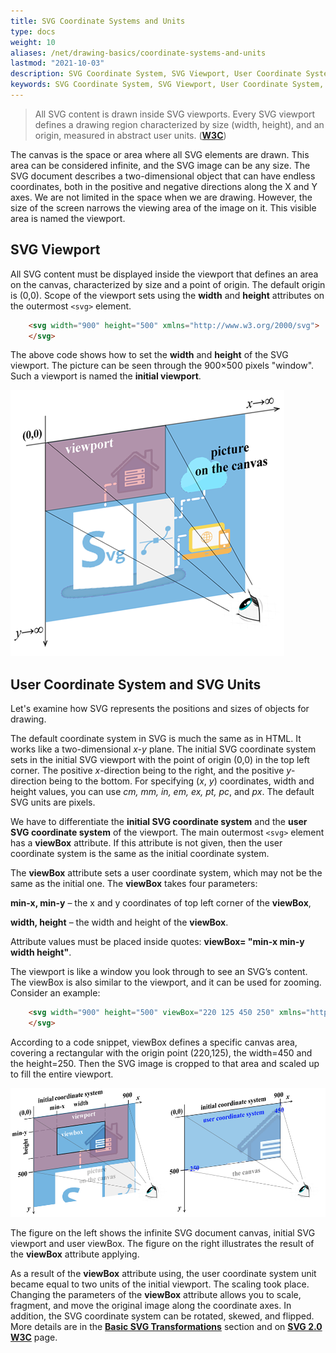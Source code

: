 ```yaml
---
title: SVG Coordinate Systems and Units
type: docs
weight: 10
aliases: /net/drawing-basics/coordinate-systems-and-units
lastmod: "2021-10-03"
description: SVG Coordinate System, SVG Viewport, User Coordinate System, SVG Units
keywords: SVG Coordinate System, SVG Viewport, User Coordinate System, SVG Units
---
```

<link href="./../../style.css" rel="stylesheet" type="text/css" />

>  All SVG content is drawn inside SVG viewports. Every SVG viewport defines a drawing region characterized by size (width, height), and an origin, measured in abstract user units. ([**W3C**](https://www.w3.org/TR/SVG2/coords.html))

The canvas is the space or area where all SVG elements are drawn. This area can be considered infinite, and the SVG image can be any size. The SVG document describes a two-dimensional object that can have endless coordinates, both in the positive and negative directions along the X and Y axes. We are not limited in the space when we are drawing. However, the size of the screen narrows the viewing area of the image on it. This visible area is named the viewport. 

## **SVG Viewport**

All SVG content must be displayed inside the viewport that defines an area on the canvas, characterized by size and a point of origin. The default origin is (0,0). Scope of the viewport sets using the **width** and **height** attributes on the outermost  `<svg>` element. 
```html {linenos=inline,linenostart=1, hl_lines=[""]}
    <svg width="900" height="500" xmlns="http://www.w3.org/2000/svg">
    </svg>
```
The above code shows how to set the **width** and **height** of the SVG viewport. The picture can be seen through the 900×500 pixels "window". Such a viewport is named the **initial viewport**. 

 ![The canvas and initial viewport](viewport1_1.png#center)


## **User Coordinate System and SVG Units** 

Let's examine how SVG represents the positions and sizes of objects for drawing. 

The default coordinate system in SVG is much the same as in HTML. It works like a two-dimensional *x-y* plane. The initial SVG coordinate system sets in the initial SVG viewport with the point of origin (0,0) in the top left corner. The positive *x*-direction being to the right, and the positive *y*-direction being to the bottom. For specifying (*x*, *y*) coordinates, width and height values, you can use *cm, mm, in, em, ex, pt, pc*, and *px*. The default SVG units are pixels. 

We have to differentiate the **initial SVG coordinate system** and the **user SVG coordinate system** of the viewport. The main outermost `<svg>` element has a **viewBox** attribute. If this attribute is not given, then the user coordinate system is the same as the initial coordinate system. 

The **viewBox** attribute sets a user coordinate system, which may not be the same as the initial one. The **viewBox** takes four parameters: 

**min-x, min-y** – the x and y coordinates of top left corner of the **viewBox**, 

**width, height** – the width and height of the **viewBox**. 

Attribute values must be placed inside quotes: **viewBox= "min-x min-y width height"**. 

The viewport is like a window you look through to see an SVG’s content. The viewBox is also similar to the viewport, and it can be used for zooming. Consider an example: 
```html {linenos=inline,linenostart=1, hl_lines=[""]}
    <svg width="900" height="500" viewBox="220 125 450 250" xmlns="http://www.w3.org/2000/svg">
    </svg>
```
According to a code snippet, viewBox defines a specific canvas area, covering a rectangular with the origin point (220,125), the width=450 and the height=250. Then the SVG image is cropped to that area and scaled up to fill the entire viewport. 

![initial viewport and user viewbox](viewport2_1.png#center) 

The  figure on the left shows the infinite SVG document canvas, initial SVG viewport and user viewBox. The figure on the right illustrates the result of the **viewBox** attribute applying.



As a result of the **viewBox** attribute using, the user coordinate system unit became equal to two units of the initial viewport. The scaling took place. 
Changing the parameters of the **viewBox** attribute allows you to scale, fragment, and move the original image along the coordinate axes. In addition, the SVG coordinate system can be rotated, skewed, and flipped. More details are in the [**Basic SVG Transformations**](/svg/net/drawing-basics/basic-transformations/) section and on [**SVG 2.0 W3C**](https://www.w3.org/TR/2018/CR-SVG2-20181004/coords.html) page.